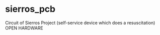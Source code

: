 # sierros_pcb
Circuit of Sierros Project (self-service device which does a resuscitation) OPEN HARDWARE

